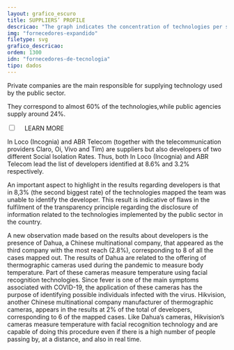 ```yaml
---
layout: grafico_escuro
title: SUPPLIERS’ PROFILE
descricao: "The graph indicates the concentration of technologies per state and the profile of the suppliers."
img: "fornecedores-expandido"
filetype: svg
grafico_descricao:
ordem: 1300
idn: "fornecedores-de-tecnologia"
tipo: dados
---
```


Private companies are the main responsible for supplying technology used by the public sector.

They correspond to almost 60% of the technologies,while public agencies supply around 24%.

<div class="accordion">
    <div class="option">
      <input type="checkbox" id="toggle{{page.ordem}}" class="toggle" />
      <label class="titleaco" for="toggle{{page.ordem}}">LEARN MORE&nbsp;
      </label>
      <div class="contentaco">
        <p>In Loco (Incognia) and ABR Telecom (together with the telecommunication providers Claro, Oi, Vivo and Tim) are suppliers but also developers of two different Social Isolation Rates. Thus, both In Loco (Incognia) and ABR Telecom lead the list of developers identified at 8.6% and 3.2% respectively.</p>
        <p>An important aspect to highlight in the results regarding developers is that in 8,3% (the second biggest rate) of the technologies mapped the team was unable to  identify the developer. This result is indicative of flaws in the fulfilment of the transparency principle regarding the disclosure of information related to the technologies implemented by the public sector in the country.</p>
        <p>A new observation made based on the results about developers is the presence of Dahua, a Chinese multinational company, that appeared as the third company with the most reach (2.8%), corresponding to 8 of all the cases mapped out. The results of Dahua are related to the offering of thermographic cameras used during the pandemic to measure body temperature. Part of these cameras measure temperature using facial recognition technologies. Since fever is one of the main symptoms associated with COVID-19, the application of these cameras has the purpose of identifying possible individuals infected with the virus. Hikvision, another Chinese multinational company manufacturer of thermographic cameras, appears in the results at 2% of the total of developers, corresponding to 6 of the mapped cases. Like Dahua’s cameras, Hikvision’s cameras measure temperature with facial recognition technology and are capable of doing this procedure even if there is a high number of people passing by, at a distance, and also in real time.</p>
      </div>
    </div>
  </div>
